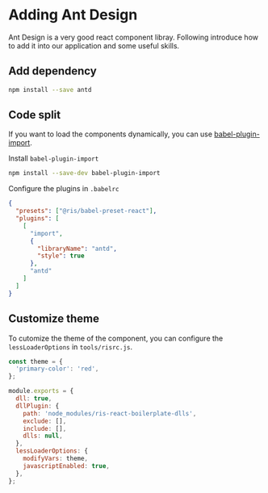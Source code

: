 # Adding Ant Design

Ant Design is a very good react component libray. Following introduce how to add it into our application and some useful skills.

## Add dependency

```bash
npm install --save antd
```

## Code split

If you want to load the components dynamically, you can use [babel-plugin-import](https://github.com/ant-design/babel-plugin-import).

Install `babel-plugin-import`

```bash
npm install --save-dev babel-plugin-import
```

Configure the plugins in `.babelrc`

```json
{
  "presets": ["@ris/babel-preset-react"],
  "plugins": [
    [
      "import",
      {
        "libraryName": "antd",
        "style": true
      },
      "antd"
    ]
  ]
}
```

## Customize theme

To cutomize the theme of the component, you can configure the `lessLoaderOptions` in `tools/risrc.js`.

```js
const theme = {
  'primary-color': 'red',
};

module.exports = {
  dll: true,
  dllPlugin: {
    path: 'node_modules/ris-react-boilerplate-dlls',
    exclude: [],
    include: [],
    dlls: null,
  },
  lessLoaderOptions: {
    modifyVars: theme,
    javascriptEnabled: true,
  },
};
```

